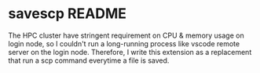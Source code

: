 # savescp README

The HPC cluster have stringent requirement on CPU & memory usage on login node, so I couldn't run a long-running process like vscode remote server on the login node. Therefore, I write this extension as a replacement that run a scp command everytime a file is saved.
